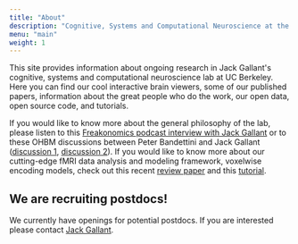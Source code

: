 ```yaml
---
title: "About"
description: "Cognitive, Systems and Computational Neuroscience at the Leading Edge"
menu: "main"
weight: 1
---
```


This site provides information about ongoing research in Jack Gallant's cognitive, systems and computational neuroscience lab at UC Berkeley. Here you can find our cool interactive brain viewers, some of our published papers, information about the great people who do the work, our open data, open source code, and tutorials.

If you would like to know more about the general philosophy of the lab, please listen to this [Freakonomics podcast interview with Jack Gallant](https://freakonomics.com/podcast/this-is-your-brain-on-podcasts/) or to these OHBM discussions between Peter Bandettini and Jack Gallant ([discussion 1](https://www.youtube.com/watch?v=cKmGF3REyuA&list=PLEJ899jsgdRoMWrUhwBsP7-R_DsfIkRFk&index=5), [discussion 2](https://www.youtube.com/watch?v=skX7tzWxwFk)). If you would like to know more about our cutting-edge fMRI data analysis and modeling framework, voxelwise encoding models, check out this recent [review paper](https://www.psyarxiv.com/nt2jq) and this [tutorial](https://github.com/gallantlab/voxelwise_tutorials).

## We are recruiting postdocs!

We currently have openings for potential postdocs. If you are interested please contact [Jack Gallant](/people/).
